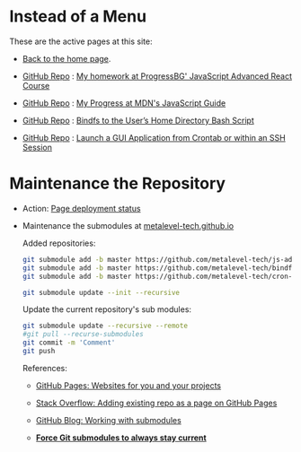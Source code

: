 # Instead of a Menu

These are the active pages at this site:

* [Back to the home page](/).

* [GitHub Repo](https://github.com/metalevel-tech/js-advanced-react-progressbg-homework) : [My homework at ProgressBG' JavaScript Advanced React Course](/js_homework/)
 
* [GitHub Repo](https://github.com/metalevel-tech/js-advanced-react-progressbg-homework/tree/master/mdn.study) : [My Progress at MDN's JavaScript Guide](/js_homework/mdn.study/)
 
* [GitHub Repo](https://github.com/metalevel-tech/bindfs-to-home-bash) : [Bindfs to the User’s Home Directory Bash Script](/bindfs-to-home-bash/)
 
* [GitHub Repo](https://github.com/metalevel-tech/cron-gui-launcher) : [Launch a GUI Application from Crontab or within an SSH Session](/cron-gui-launcher/)


# Maintenance the Repository

* Action: [Page deployment status](https://github.com/metalevel-tech/metalevel-tech.github.io/actions/workflows/pages/pages-build-deployment)

* Maintenance the submodules at [metalevel-tech.github.io](https://github.com/metalevel-tech/metalevel-tech.github.io)

    Added repositories:

    ```bash
    git submodule add -b master https://github.com/metalevel-tech/js-advanced-react-progressbg-homework js_homework
    git submodule add -b master https://github.com/metalevel-tech/bindfs-to-home-bash.git
    git submodule add -b master https://github.com/metalevel-tech/cron-gui-launcher.git
    ```

    ```bash
    git submodule update --init --recursive
    ```


    Update the current repository's sub modules:

    ```bash
    git submodule update --recursive --remote
    #git pull --recurse-submodules
    git commit -m 'Comment'
    git push
    ```

    References:

  * [GitHub Pages: Websites for you and your projects](https://pages.github.com/)

  * [Stack Overflow: Adding existing repo as a page on GitHub Pages](https://stackoverflow.com/a/52437739/6543935)

  * [GitHub Blog: Working with submodules](https://github.blog/2016-02-01-working-with-submodules/)

  * [**Force Git submodules to always stay current**](https://stackoverflow.com/a/31851819/6543935)


